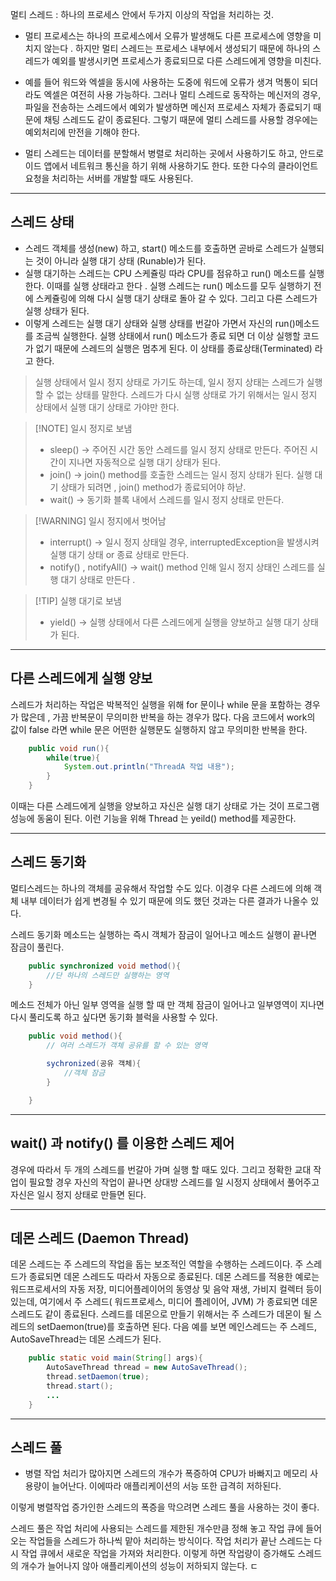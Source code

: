 멀티 스레드 : 하나의 프로세스 안에서 두가지 이상의 작업을 처리하는 것. 

- 멀티 프로세스는 하나의 프로세스에서 오류가 발생해도 다른 프로세스에 영향을 미치지 않는다 . 하지만 멀티 스레드는 프로세스 내부에서 생성되기 때문에 하나의 스레드가 예외를 발생시키면 프로세스가 종료되므로  다른 스레드에게 영향을 미친다. 
  
- 예를 들어 워드와 엑셀을 동시에 사용하는 도중에 워드에 오류가 생겨 먹통이 되더라도 엑셀은 여전히 사용 가능하다. 그러나 멀티 스레드로 동작하는 메신저의 경우, 파일을 전송하는 스레드에서 예외가 발생하면 메신저 프로세스 자체가 종료되기 때문에 채팅 스레드도 같이 종료된다. 그렇기 때문에 멀티 스레드를 사용할 경우에는 예외처리에 만전을 기해야 한다. 
- 멀티 스레드는 데이터를 분할해서 병렬로 처리하는 곳에서 사용하기도 하고, 안드로이드 앱에서 네트워크 통신을 하기 위해 사용하기도 한다. 또한 다수의 클라이언트 요청을 처리하는 서버를 개발할 때도 사용된다. 



---
## 스레드 상태 
- 스레드 객체를 생성(new) 하고, start() 메소드를 호출하면 곧바로 스레드가 실행되는 것이 아니라 실행 대기 상태 (Runable)가 된다. 
- 실행 대기하는 스레드는 CPU 스케쥴링 따라 CPU를 점유하고 run() 메소드를 실행한다. 이때를 실행 상태라고 한다 . 실행 스레드는 run() 메소드를 모두 실행하기 전에 스케쥴링에 의해 다시 실행 대기 상태로 돌아 갈 수 있다. 그리고 다른 스레드가 실행 상태가 된다. 
- 이렇게 스레드는 실행 대기 상태와 실행 상태를 번갈아 가면서 자신의 run()메소드를 조금씩 실행한다. 실행 상태에서 run() 메소드가 종료 되면 더 이상 실행할 코드가 없기 때문에 스레드의 실행은 멈추게 된다. 이 상태를 종료상태(Terminated) 라고 한다. 


> 실행 상태에서 일시 정지 상태로 가기도 하는데, 일시 정지 상태는 스레드가 실행할 수 없는 상태를 말한다. 
> 스레드가  다시 실행 상태로 가기 위해서는 일시 정지 상태에서 실행 대기 상태로 가야만 한다. 

> [!NOTE] 일시 정지로 보냄 
> - sleep() -> 주어진 시간 동안 스레드를 일시 정지 상태로 만든다. 주어진 시간이 지나면 자동적으로 실행 대기 상태가 된다. 
> - join() -> join() method를 호출한 스레드는 일시 정지 상태가 된다. 실행 대기 상태가 되려면 , join() method가 종료되어야 하낟. 
> - wait() -> 동기화 블록 내에서 스레드를 일시 정지 상태로 만든다. 

>[!WARNING] 일시 정지에서 벗어남 
> -  interrupt() -> 일시 정지 상태일 경우, interruptedException을 발생시켜 실행 대기 상태 or 종료 상태로 만든다. 
> - notify()  , notifyAll() -> wait() method 인해 일시 정지 상태인 스레드를 실행 대기 상태로 만든다 . 


>[!TIP] 실행 대기로 보냄 
>- yield() -> 실행 상태에서 다른 스레드에게 실행을 양보하고 실행 대기 상태가 된다. 


---

## 다른 스레드에게 실행 양보 
스레드가 처리하는 작업은 박복적인 실행을 위해 for 문이나 while 문을 포함하는 경우가 많은데 , 가끔 반복문이 무의미한 반복을 하는 경우가 많다. 다음 코드에서 work의 값이 false 라면 while 문은 어떤한 실행문도 실행하지 않고 무의미한 반복을 한다. 

```java 
	public void run(){
		while(true){
			System.out.println("ThreadA 작업 내용");
		}
	}
```


이때는 다른 스레드에게 실행을 양보하고 자신은 실행 대기 상태로 가는 것이 프로그램 성능에 동움이 된다. 
이런 기능을 위해 Thread 는 yeild() method를 제공한다. 


---
## 스레드 동기화 
멀티스레드는 하나의 객체를 공유해서 작업할 수도 있다. 이경우 다른 스레드에 의해 객체 내부 데이터가 쉽게 변경될 수 있기 때문에 의도 했던 것과는 다른 결과가 나올수 있다. 

스레드 동기화 메소드는 실행하는 즉시 객체가 잠금이 일어나고 메소드 실행이 끝나면 잠금이 풀린다. 
```java 
	public synchronized void method(){
		//단 하나의 스레드만 실행하는 영역 
	}
```

메소드 전체가 아닌 일부 영역을 실행 할 때 만 객체 잠금이 일어나고 일부영역이 지나면 다시 풀리도록 하고 싶다면 동기화 블럭을 사용할 수 있다. 

```java 
	public void method(){
		// 여러 스레드가 객체 공유를 할 수 있는 영역

		sychronized(공유 객체){
			//객체 잠금 
		}

	}
```



---

## wait() 과 notify() 를 이용한 스레드 제어 

경우에 따라서 두 개의 스레드를 번갈아 가며 실행 할 때도 있다. 그리고 정확한 교대 작업이 
필요할 경우 자신의 작업이 끝나면 상대방 스레드를 일 시정지 상태에서 풀어주고 자신은 일시 정지 상태로 만들면 된다.



---


## 데몬 스레드 (Daemon Thread)
 데몬 스레드는 주 스레드의 작업을 돕는 보조적인 역할을 수행하는 스레드이다. 주 스레드가 종료되면 데몬 스레드도 따라서 자동으로 종료된다. 
 데몬 스레드를 적용한 예로는 워드프로세서의 자동 저장, 미디어플레이어의 동영상 및 음악 재생, 가비지 컬렉터 등이 있는데, 여기에서 주 스레드( 워드프로세스, 미디어 플레이어, JVM) 가 종료되면 데몬 스레드도 같이 종료된다. 
 스레드를 데몬으로 만들기 위해서는 주 스레드가 데몬이 될 스레드의 setDaemon(true)를 호출하면 된다. 다음 예를 보면 메인스레드는 주 스레드, AutoSaveThread는 데몬 스레드가 된다.

```java
	public static void main(String[] args){
		AutoSaveThread thread = new AutoSaveThread();
		thread.setDaemon(true);
		thread.start();
		...
	}
```


---


## 스레드 풀 
- 병렬 작업 처리가 많아지면 스레드의 개수가 폭증하여 CPU가 바빠지고 메모리 사용량이 늘어난다. 이에따라 애플리케이션의 서능 또한 급격히 저하된다. 

이렇게 병렬작업 증가인한 스레드의 폭증을 막으려면 스레드 풀을 사용하는 것이 좋다.


스레드 풀은 작업 처리에 사용되는 스레드를 제한된 개수만큼 정해 놓고 작업 큐에 들어오는 작업들을 스레드가 하나씩 맡아 처리하는 방식이다. 작업 처리가 끝난 스레드는 다시 작업 큐에서 새로운 작업을 가져와 처리한다. 이렇게 하면 작업량이 증가해도 스레드의 개수가 늘어나지 않아 애플리케이션의 성능이 저하되지 않는다. 
ㄷ